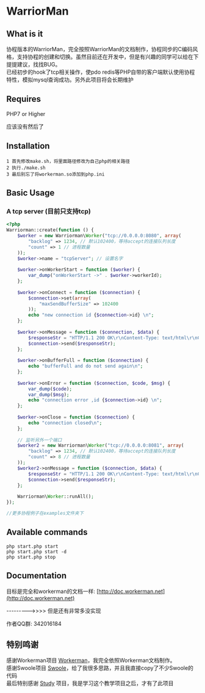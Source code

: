 # WarriorMan
## What is it
协程版本的WarriorMan，完全按照WarriorMan的文档制作，协程同步的C编码风格，支持协程的创建和切换。虽然目前还在开发中，但是有兴趣的同学可以给在下提提建议，找找BUG。    
已经初步的hook了tcp相关操作，使pdo redis等PHP自带的客户端默认使用协程特性，模拟mysql查询成功。另外此项目将会长期维护   

## Requires
PHP7 or Higher

应该没有然后了

## Installation

```
1 首先修改make.sh，将里面路径修改为自己php的相关路径
2 执行./make.sh
3 最后别忘了将workerman.so添加到php.ini
```

## Basic Usage

### A tcp server  (目前只支持tcp)
```php
<?php
Warriorman::create(function () {
	$worker = new Warriorman\Worker("tcp://0.0.0.0:8080", array(
		"backlog" => 1234, // 默认102400，等待accept的连接队列长度
		"count" => 1 // 进程数量
	));
	$worker->name = "tcpServer"; // 设置名字
	
	$worker->onWorkerStart = function ($worker) {
		var_dump("onWorkerStart ->" . $worker->workerId);
	};
	
	$worker->onConnect = function ($connection) {
		$connection->set(array(
			"maxSendBufferSize" => 102400
		));
		echo "new connection id {$connection->id} \n";
	};
	
	$worker->onMessage = function ($connection, $data) {
		$responseStr = "HTTP/1.1 200 OK\r\nContent-Type: text/html\r\nConnection: Keep-Alive\r\nContent-Length: 11\r\n\r\nhello worla\r\n";
		$connection->send($responseStr);
	};
	
	$worker->onBufferFull = function ($connection) {
		echo "bufferFull and do not send again\n";
	};
	
	$worker->onError = function ($connection, $code, $msg) {
		var_dump($code);
		var_dump($msg);
		echo "connection error ,id {$connection->id} \n";
	};
	
	$worker->onClose = function ($connection) {
		echo "connection closed\n";
	};
	
	// 监听另外一个端口
	$worker2 = new Warriorman\Worker("tcp://0.0.0.0:8081", array(
		"backlog" => 1234, // 默认102400，等待accept的连接队列长度
		"count" => 8 // 进程数量
	));
	$worker2->onMessage = function ($connection, $data) {
		$responseStr = "HTTP/1.1 200 OK\r\nContent-Type: text/html\r\nConnection: Keep-Alive\r\nContent-Length: 11\r\n\r\nhello worlb\r\n";
		$connection->send($responseStr);
	};
	
	Warriorman\Worker::runAll();
});

//更多协程例子在examples文件夹下
```

## Available commands
```php start.php start  ```  
```php start.php start -d  ```  
```php start.php stop  ```

## Documentation

目标是完全和workerman的文档一样: [http://doc.workerman.net](http://doc.workerman.net) 

--------->>>>                           但是还有非常多没实现

作者QQ群: 342016184

## 特别鸣谢

感谢Workerman项目 [Workerman](https://github.com/walkor/Workerman)，我完全依照Workerman文档制作。  
感谢Swoole项目 [Swoole](https://github.com/swoole/swoole-src)，给了我很多思路，并且我直接copy了不少Swoole的代码  
最后特别感谢 [Study](https://github.com/php-extension-research/study) 项目，我是学习这个教学项目之后，才有了此项目  




